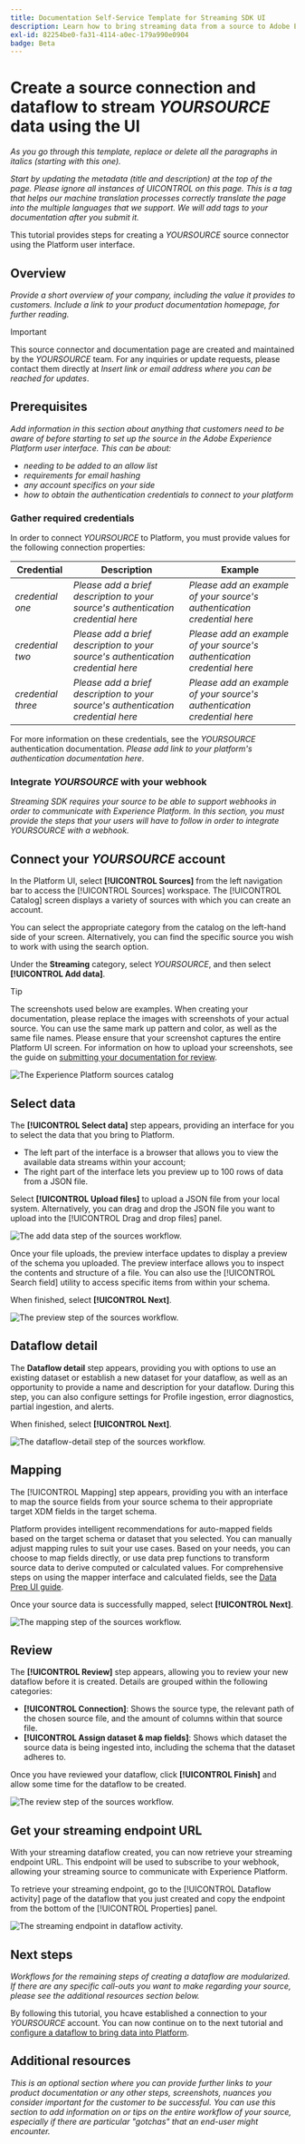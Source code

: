 ```yaml
---
title: Documentation Self-Service Template for Streaming SDK UI
description: Learn how to bring streaming data from a source to Adobe Experience Platform using the UI.
exl-id: 82254be0-fa31-4114-a0ec-179a990e0904
badge: Beta
---
```

# Create a source connection and dataflow to stream *YOURSOURCE* data using the UI

*As you go through this template, replace or delete all the paragraphs in italics (starting with this one).*

*Start by updating the metadata (title and description) at the top of the page. Please ignore all instances of UICONTROL on this page. This is a tag that helps our machine translation processes correctly translate the page into the multiple languages that we support. We will add tags to your documentation after you submit it.*

This tutorial provides steps for creating a *YOURSOURCE* source connector using the Platform user interface.

## Overview

*Provide a short overview of your company, including the value it provides to customers. Include a link to your product documentation homepage, for further reading.*

>[!IMPORTANT]
>
>This source connector and documentation page are created and maintained by the *YOURSOURCE* team. For any inquiries or update requests, please contact them directly at *Insert link or email address where you can be reached for updates*.

## Prerequisites

*Add information in this section about anything that customers need to be aware of before starting to set up the source in the Adobe Experience Platform user interface. This can be about:*

* *needing to be added to an allow list*
* *requirements for email hashing*
* *any account specifics on your side*
* *how to obtain the authentication credentials to connect to your platform*

### Gather required credentials

In order to connect *YOURSOURCE* to Platform, you must provide values for the following connection properties:

| Credential | Description | Example |
| --- | --- | --- |
| *credential one* | *Please add a brief description to your source's authentication credential here* | *Please add an example of your source's authentication credential here* |
| *credential two* | *Please add a brief description to your source's authentication credential here* | *Please add an example of your source's authentication credential here* |
| *credential three* | *Please add a brief description to your source's authentication credential here* | *Please add an example of your source's authentication credential here* |

For more information on these credentials, see the *YOURSOURCE* authentication documentation. *Please add link to your platform's authentication documentation here*.

### Integrate *YOURSOURCE* with your webhook

*Streaming SDK requires your source to be able to support webhooks in order to communicate with Experience Platform. In this section, you must provide the steps that your users will have to follow in order to integrate YOURSOURCE with a webhook.*

## Connect your *YOURSOURCE* account

In the Platform UI, select **[!UICONTROL Sources]** from the left navigation bar to access the [!UICONTROL Sources] workspace. The [!UICONTROL Catalog] screen displays a variety of sources with which you can create an account.

You can select the appropriate category from the catalog on the left-hand side of your screen. Alternatively, you can find the specific source you wish to work with using the search option.

Under the **Streaming** category, select *YOURSOURCE*, and then select **[!UICONTROL Add data]**.

>[!TIP]
>
>The screenshots used below are examples. When creating your documentation, please replace the images with screenshots of your actual source. You can use the same mark up pattern and color, as well as the same file names. Please ensure that your screenshot captures the entire Platform UI screen. For information on how to upload your screenshots, see the guide on [submitting your documentation for review](../documentation/github.md).

![The Experience Platform sources catalog](../assets/streaming/catalog.png)

## Select data

The **[!UICONTROL Select data]** step appears, providing an interface for you to select the data that you bring to Platform.

* The left part of the interface is a browser that allows you to view the available data streams within your account;
* The right part of the interface lets you preview up to 100 rows of data from a JSON file.

Select **[!UICONTROL Upload files]** to upload a JSON file from your local system. Alternatively, you can drag and drop the JSON file you want to upload into the [!UICONTROL Drag and drop files] panel.

![The add data step of the sources workflow.](../assets/streaming/add-data.png)

Once your file uploads, the preview interface updates to display a preview of the schema you uploaded. The preview interface allows you to inspect the contents and structure of a file. You can also use the [!UICONTROL Search field] utility to access specific items from within your schema.

When finished, select **[!UICONTROL Next]**.

![The preview step of the sources workflow.](../assets/streaming/preview.png)

## Dataflow detail

The **Dataflow detail** step appears, providing you with options to use an existing dataset or establish a new dataset for your dataflow, as well as an opportunity to provide a name and description for your dataflow. During this step, you can also configure settings for Profile ingestion, error diagnostics, partial ingestion, and alerts.

When finished, select **[!UICONTROL Next]**.

![The dataflow-detail step of the sources workflow.](../assets/streaming/dataflow-detail.png)

## Mapping

The [!UICONTROL Mapping] step appears, providing you with an interface to map the source fields from your source schema to their appropriate target XDM fields in the target schema.

Platform provides intelligent recommendations for auto-mapped fields based on the target schema or dataset that you selected. You can manually adjust mapping rules to suit your use cases. Based on your needs, you can choose to map fields directly, or use data prep functions to transform source data to derive computed or calculated values. For comprehensive steps on using the mapper interface and calculated fields, see the [Data Prep UI guide](https://experienceleague.adobe.com/docs/experience-platform/data-prep/ui/mapping.html).

Once your source data is successfully mapped, select **[!UICONTROL Next]**.

![The mapping step of the sources workflow.](../assets/streaming/mapping.png)

## Review

The **[!UICONTROL Review]** step appears, allowing you to review your new dataflow before it is created. Details are grouped within the following categories:

* **[!UICONTROL Connection]**: Shows the source type, the relevant path of the chosen source file, and the amount of columns within that source file.
* **[!UICONTROL Assign dataset & map fields]**: Shows which dataset the source data is being ingested into, including the schema that the dataset adheres to.

Once you have reviewed your dataflow, click **[!UICONTROL Finish]** and allow some time for the dataflow to be created.

![The review step of the sources workflow.](../assets/streaming/review.png)

## Get your streaming endpoint URL

With your streaming dataflow created, you can now retrieve your streaming endpoint URL. This endpoint will be used to subscribe to your webhook, allowing your streaming source to communicate with Experience Platform. 

To retrieve your streaming endpoint, go to the [!UICONTROL Dataflow activity] page of the dataflow that you just created and copy the endpoint from the bottom of the [!UICONTROL Properties] panel.

![The streaming endpoint in dataflow activity.](../assets/testing/endpoint-test.png)

## Next steps

*Workflows for the remaining steps of creating a dataflow are modularized. If there are any specific call-outs you want to make regarding your source, please see the additional resources section below.*

By following this tutorial, you hcave established a connection to your *YOURSOURCE* account. You can now continue on to the next tutorial and [configure a dataflow to bring data into Platform](https://experienceleague.adobe.com/docs/experience-platform/sources/ui-tutorials/dataflow/crm.html).

## Additional resources

*This is an optional section where you can provide further links to your product documentation or any other steps, screenshots, nuances you consider important for the customer to be successful. You can use this section to add information on or tips on the entire workflow of your source, especially if there are particular "gotchas" that an end-user might encounter.*
